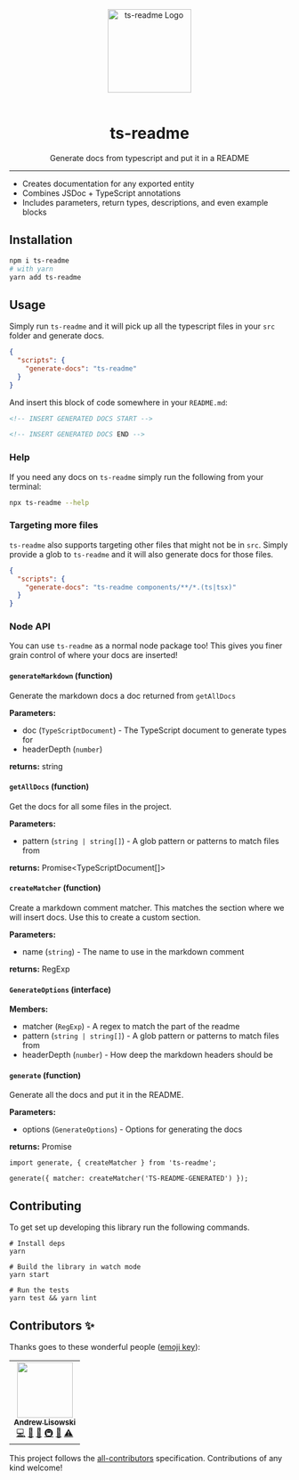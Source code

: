 <div align="center">
  <img
    src="ts.png"
    alt="ts-readme Logo"
    width="150px"
    padding="20px"
  />
  <br />
  <br />
  <h1>ts-readme</h1>
  <p>Generate docs from typescript and put it in a README</p>
</div>

---

- Creates documentation for any exported entity
- Combines JSDoc + TypeScript annotations
- Includes parameters, return types, descriptions, and even example blocks

## Installation

```sh
npm i ts-readme
# with yarn
yarn add ts-readme
```

## Usage

Simply run `ts-readme` and it will pick up all the typescript files in your `src` folder and generate docs.

```json
{
  "scripts": {
    "generate-docs": "ts-readme"
  }
}
```

And insert this block of code somewhere in your `README.md`:

```md
<!-- INSERT GENERATED DOCS START -->

<!-- INSERT GENERATED DOCS END -->
```

### Help

If you need any docs on `ts-readme` simply run the following from your terminal:

```sh
npx ts-readme --help
```

### Targeting more files

`ts-readme` also supports targeting other files that might not be in `src`.
Simply provide a glob to `ts-readme` and it will also generate docs for those files.

```json
{
  "scripts": {
    "generate-docs": "ts-readme components/**/*.(ts|tsx)"
  }
}
```

### Node API

You can use `ts-readme` as a normal node package too!
This gives you finer grain control of where your docs are inserted!

<!-- TS-README-GENERATED START -->

#### `generateMarkdown` (function)

Generate the markdown docs a doc returned from `getAllDocs`

**Parameters:**

- doc (`TypeScriptDocument`) - The TypeScript document to generate types for
- headerDepth (`number`)

**returns:** string

#### `getAllDocs` (function)

Get the docs for all some files in the project.

**Parameters:**

- pattern (`string | string[]`) - A glob pattern or patterns to match files from

**returns:** Promise<TypeScriptDocument[]>

#### `createMatcher` (function)

Create a markdown comment matcher. This matches the section where
we will insert docs. Use this to create a custom section.

**Parameters:**

- name (`string`) - The name to use in the markdown comment

**returns:** RegExp

#### `GenerateOptions` (interface)

**Members:**

- matcher (`RegExp`) - A regex to match the part of the readme
- pattern (`string | string[]`) - A glob pattern or patterns to match files from
- headerDepth (`number`) - How deep the markdown headers should be

#### `generate` (function)

Generate all the docs and put it in the README.

**Parameters:**

- options (`GenerateOptions`) - Options for generating the docs

**returns:** Promise<void>

```tsx
import generate, { createMatcher } from 'ts-readme';

generate({ matcher: createMatcher('TS-README-GENERATED') });
```

<!-- TS-README-GENERATED END -->

## Contributing

To get set up developing this library run the following commands.

```shell
# Install deps
yarn

# Build the library in watch mode
yarn start

# Run the tests
yarn test && yarn lint
```

## Contributors ✨

Thanks goes to these wonderful people ([emoji key](https://allcontributors.org/docs/en/emoji-key)):

<!-- ALL-CONTRIBUTORS-LIST:START - Do not remove or modify this section -->
<!-- prettier-ignore-start -->
<!-- markdownlint-disable -->
<table>
  <tr>
    <td align="center"><a href="http://hipstersmoothie.com/"><img src="https://avatars3.githubusercontent.com/u/1192452?v=4?s=100" width="100px;" alt=""/><br /><sub><b>Andrew Lisowski</b></sub></a><br /><a href="https://github.com/intuit/ts-readme/commits?author=hipstersmoothie" title="Code">💻</a> <a href="https://github.com/intuit/ts-readme/commits?author=hipstersmoothie" title="Documentation">📖</a> <a href="#ideas-hipstersmoothie" title="Ideas, Planning, & Feedback">🤔</a> <a href="#infra-hipstersmoothie" title="Infrastructure (Hosting, Build-Tools, etc)">🚇</a> <a href="#maintenance-hipstersmoothie" title="Maintenance">🚧</a> <a href="https://github.com/intuit/ts-readme/commits?author=hipstersmoothie" title="Tests">⚠️</a></td>
  </tr>
</table>

<!-- markdownlint-enable -->
<!-- prettier-ignore-end -->
<!-- ALL-CONTRIBUTORS-LIST:END -->

This project follows the [all-contributors](https://github.com/all-contributors/all-contributors) specification. Contributions of any kind welcome!
